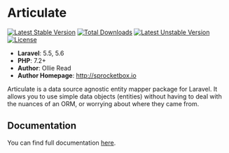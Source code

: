 # Articulate #

[![Latest Stable Version](https://poser.pugx.org/sprocketbox/articulate/v/stable.png)](https://packagist.org/packages/sprocketbox/articulate) [![Total Downloads](https://poser.pugx.org/sprocketbox/articulate/downloads.png)](https://packagist.org/packages/sprocketbox/articulate) [![Latest Unstable Version](https://poser.pugx.org/sprocketbox/articulate/v/unstable.png)](https://packagist.org/packages/sprocketbox/articulate) [![License](https://poser.pugx.org/sprocketbox/articulate/license.png)](https://packagist.org/packages/sprocketbox/articulate)

- **Laravel**: 5.5, 5.6
- **PHP**: 7.2+
- **Author**: Ollie Read 
- **Author Homepage**: http://sprocketbox.io

Articulate is a data source agnostic entity mapper package for Laravel. It allows you to use simple data objects (entities) 
without having to deal with the nuances of an ORM, or worrying about where they came from.

## Documentation

You can find full documentation [here](https://sprocketbox.github.io/articulate/).
